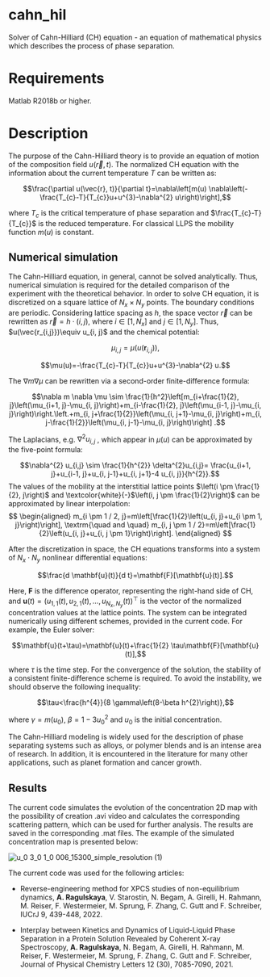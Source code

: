 # cahn_hil
Solver of Cahn-Hilliard (CH) equation - an equation of mathematical physics which describes the process of phase separation.

# Requirements

Matlab R2018b or higher. 

# Description

The purpose of the Cahn-Hilliard theory is to provide an equation of motion of the composition field $u(\vec{r}, t)$. The normalized CH equation with the information about the current temperature $T$ can be written as:

```math
\frac{\partial u(\vec{r}, t)}{\partial t}=\nabla\left[m(u) \nabla\left(-\frac{T_{c}-T}{T_{c}}u+u^{3}-\nabla^{2} u\right)\right],
```

where $T_c$ is the critical temperature of phase separation and $\frac{T_{c}-T}{T_{c}}$ is the reduced temperature. For classical LLPS the mobility function $m(u)$ is constant. 

## Numerical simulation

The Cahn-Hilliard equation, in general, cannot be solved analytically. Thus, numerical simulation is required for the detailed comparison of the experiment with the theoretical behavior. In order to solve CH equation, it is discretized on a square lattice of $N_x \times N_y$ points. The boundary conditions are periodic. Considering lattice spacing as $h$, the space vector $\vec{r}$ can be rewritten as $\vec{r}=h \cdot(i, j)$, where $i \in[1, N_x]$ and $j \in[1, N_y]$. Thus, $u(\vec{r_{i,j}})\equiv u_{i, j}$ and the chemical potential: 
```math
\mu_{i, j}=\mu\left(u\left(\mathbf{r}_{i, j}\right)\right),
```
```math
\mu(u)=-\frac{T_{c}-T}{T_{c}}u+u^{3}-\nabla^{2} u.
```
The $\nabla m \nabla \mu$ can be rewritten via a second-order finite-difference formula:

```math
\nabla m \nabla \mu \sim \frac{1}{h^2}\left[m_{i+\frac{1}{2}, j}\left(\mu_{i+1, j}-\mu_{i, j}\right)+m_{i-\frac{1}{2}, j}\left(\mu_{i-1, j}-\mu_{i, j}\right)\right.\left.+m_{i, j+\frac{1}{2}}\left(\mu_{i, j+1}-\mu_{i, j}\right)+m_{i, j-\frac{1}{2}}\left(\mu_{i, j-1}-\mu_{i, j}\right)\right] .
```
The Laplacians, e.g. $\nabla^{2} u_{i,j}$ , which appear in $\mu(u)$ can be approximated by the five-point formula:

$$\nabla^{2} u_{i,j} \sim \frac{1}{h^{2}} \delta^{2}u_{i,j}= \frac{u_{i+1, j}+u_{i-1, j}+u_{i, j-1}+u_{i, j+1}-4 u_{i, j}}{h^{2}}.$$
The values of the mobility at the interstitial lattice points $\left(i \pm \frac{1}{2}, j\right)$ and \textcolor{white}{\-}$\left(i, j \pm \frac{1}{2}\right)$ can be approximated by linear interpolation:
$$
\begin{aligned}
m_{i \pm 1 / 2, j}=m\left[\frac{1}{2}\left(u_{i, j}+u_{i \pm 1, j}\right)\right], \textrm{\quad and \quad}  m_{i, j \pm 1 / 2}=m\left[\frac{1}{2}\left(u_{i, j}+u_{i, j \pm 1}\right)\right].
\end{aligned}
$$

After the discretization in space, the CH equations transforms into a system of $N_x \cdot N_y$ nonlinear differential equations:
```math
\frac{d \mathbf{u}(t)}{d t}=\mathbf{F}[\mathbf{u}(t)].
```
Here, $\mathbf{F}$ is the difference operator, representing the right-hand side of CH, and $\mathbf{u}(t)=\left(u_{1,1}(t),u_{2,1}(t), \ldots, u_{N_x, N_y}(t)\right)^{\top}$ is the vector of the normalized concentration values at the lattice points. The system can be integrated numerically using different schemes, provided in the current code. For example, the Euler solver:
```math
\mathbf{u}(t+\tau)=\mathbf{u}(t)+\frac{1}{2} \tau\mathbf{F}[\mathbf{u}(t)],
```
where $\tau$ is the time step. For the convergence of the solution, the stability of a consistent finite-difference scheme is required. To avoid the instability, we should observe the following inequality:
```math
\tau<\frac{h^{4}}{8 \gamma\left(8-\beta h^{2}\right)},
```
where $\gamma=m(u_0)$, $\beta=1-3 u_0^{2}$ and $u_0$ is the initial concentration.

The Cahn-Hilliard modeling is widely used for the description of phase separating systems such as alloys, or polymer blends and is an intense area of research. In addition, it is encountered in the literature for many other applications, such as planet formation and cancer growth. 

## Results

The current code simulates the evolution of the concentration 2D map with the possibility of creation .avi video and calculates the corresponding scattering pattern, which can be used for further analysis. The results are saved in the corresponding .mat files. The example of the simulated concentration map is presented below:

![u_0 3_0 1_0 006_15300_simple_resolution (1)](https://user-images.githubusercontent.com/82273226/214304391-c5737c6c-91a7-4e5b-a565-0f7f0cdedd69.gif)

The current code was used for the following articles:

* Reverse-engineering method for XPCS studies of non-equilibrium dynamics, **A. Ragulskaya**, V. Starostin, N. Begam, A. Girelli, H. Rahmann, M. Reiser, F. Westermeier, M. Sprung, F. Zhang, C. Gutt and F. Schreiber, IUCrJ 9, 439-448, 2022.

* Interplay between Kinetics and Dynamics of Liquid-Liquid Phase Separation in a Protein Solution Revealed by Coherent X-ray Spectroscopy, **A. Ragulskaya**, N. Begam, A. Girelli, H. Rahmann, M. Reiser, F. Westermeier, M. Sprung, F. Zhang, C. Gutt and F. Schreiber, Journal of Physical Chemistry Letters 12 (30), 7085-7090, 2021.



